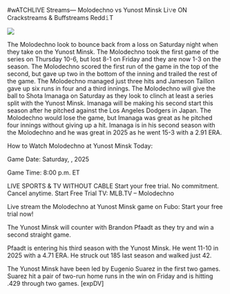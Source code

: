 #wATCHLIVE Streams— Molodechno vs Yunost Minsk Li𝚟e ON Crackstreams & Buffstreams Redd𝚒T  
  
  
[![](https://i.imgur.com/qSNzIqt.png)](https://movie.rssnews.media/QKRufKS.php)  
  
The Molodechno look to bounce back from a loss on Saturday night when they take on the Yunost Minsk. The Molodechno took the first game of the series on Thursday 10-6, but lost 8-1 on Friday and they are now 1-3 on the season. The Molodechno scored the first run of the game in the top of the second, but gave up two in the bottom of the inning and trailed the rest of the game. The Molodechno managed just three hits and Jameson Taillon gave up six runs in four and a third innings. The Molodechno will give the ball to Shota Imanaga on Saturday as they look to clinch at least a series split with the Yunost Minsk. Imanaga will be making his second start this season after he pitched against the Los Angeles Dodgers in Japan. The Molodechno would lose the game, but Imanaga was great as he pitched four innings without giving up a hit. Imanaga is in his second season with the Molodechno and he was great in 2025 as he went 15-3 with a 2.91 ERA.

How to Watch Molodechno at Yunost Minsk Today:

Game Date: Saturday, , 2025

Game Time: 8:00 p.m. ET

LIVE SPORTS & TV WITHOUT CABLE
Start your free trial. No commitment. Cancel anytime.
Start Free Trial
TV: MLB.TV – Molodechno

Live stream the Molodechno at Yunost Minsk game on Fubo: Start your free trial now!

The Yunost Minsk will counter with Brandon Pfaadt as they try and win a second straight game.

Pfaadt is entering his third season with the Yunost Minsk. He went 11-10 in 2025 with a 4.71 ERA. He struck out 185 last season and walked just 42.

The Yunost Minsk have been led by Eugenio Suarez in the first two games. Suarez hit a pair of two-run home runs in the win on Friday and is hitting .429 through two games. [expDV]